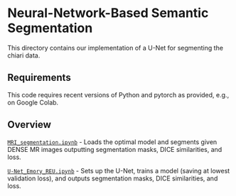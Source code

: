 # Neural-Network-Based Semantic Segmentation

This directory contains our implementation of a U-Net for segmenting the chiari data. 

## Requirements

This code requires recent versions of Python and pytorch as provided, e.g., on Google Colab. 

## Overview

[`MRI_segmentation.ipynb`]() - Loads the optimal model and segments given DENSE MR images outputting segmentation masks, DICE similarities, and loss.

[`U-Net_Emory_REU.ipynb`]() - Sets up the U-Net, trains a model (saving at lowest validation loss), and outputs segmentation masks, DICE similarities, and loss.
